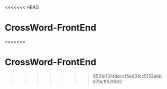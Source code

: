 <<<<<<< HEAD
# CrossWord-FrontEnd
=======
# CrossWord-FrontEnd
>>>>>>> 9531d134fdeccf5e631cc5152ebb870dff52f602
